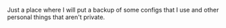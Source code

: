 Just a place where I will put a backup of some configs that I use and other personal things that aren't private.

